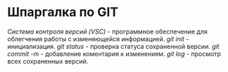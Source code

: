 # Шпаргалка по GIT
*Система контроля версий (VSC)* - программное обеспечение для облегчения работы с изменяющейся информацией.
*git init* - инициализация.
*git status* - проверка статуса сохраненной версии.
*git commit -m* - добавление коментария к изменениям.
*git log* - просмотр всех сохраненных версий.


